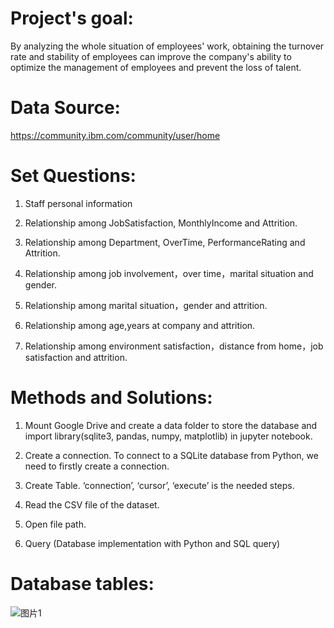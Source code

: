 # Project's goal:

By analyzing the whole situation of employees' work, obtaining the turnover rate and stability of employees can improve the company's ability to optimize the management of employees and prevent the loss of talent.

# Data Source: 
   https://community.ibm.com/community/user/home

# Set Questions:


1. Staff personal information

2. Relationship among JobSatisfaction, MonthlyIncome and Attrition.

3.  Relationship among Department, OverTime, PerformanceRating and Attrition.

4. Relationship among job involvement，over time，marital situation and gender.

5. Relationship among marital situation，gender and attrition.

6. Relationship among age,years at company and attrition.

7. Relationship among environment satisfaction，distance from home，job satisfaction and attrition.



# Methods and Solutions:
1. Mount Google Drive and create a data folder to store the database and import library(sqlite3, pandas, numpy, matplotlib) in jupyter notebook.

2. Create a connection. To connect to a SQLite database from Python, we need to firstly create a connection.

3. Create Table. ‘connection’, ‘cursor’, ‘execute’ is the needed steps.

4. Read the CSV file of the dataset.

5. Open file path.

6. Query (Database implementation with Python and SQL query)


# Database tables:

![图片1](https://github.com/HardCoreFatLady/Automated-Content-Management-System-of-Employee-Turnover-Dataset-Using-SQL/assets/45972159/fcedcc64-ad31-4c41-bdc9-cad987243595)
